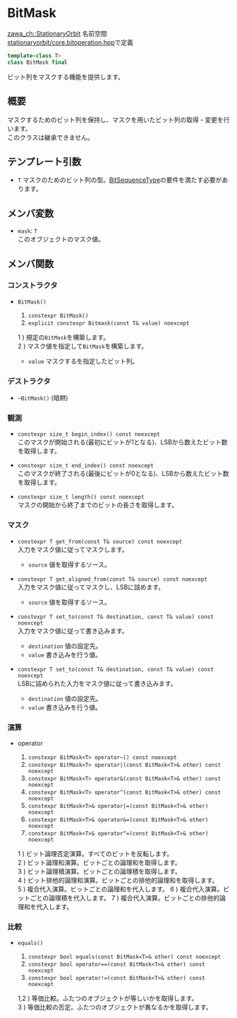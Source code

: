 # BitMask

[zawa_ch::StationaryOrbit](../../namespaces/zawa_ch/stationaryorbit.md) 名前空間  
[stationaryorbit/core.bitoperation.hpp](../../headers/stationaryorbit/core.bitoperation.hpp.md)で定義  

```C++
template<class T>
class BitMask final
```

ビット列をマスクする機能を提供します。

## 概要

マスクするためのビット列を保持し、マスクを用いたビット列の取得・変更を行います。  
このクラスは継承できません。  

## テンプレート引数

- `T` マスクのためのビット列の型。[BitSequenceType](../../requirements/bitsequencetype.md)の要件を満たす必要があります。  

## メンバ変数

- `mask`: `T`  
    このオブジェクトのマスク値。

## メンバ関数

### コンストラクタ

- `BitMask()`
    1. `constexpr BitMask()`
    2. `explicit constexpr Bitmask(const T& value) noexcept`

    1 ) 規定の`BitMask`を構築します。  
    2 ) マスク値を指定して`BitMask`を構築します。  
    - `value` マスクするを指定したビット列。

### デストラクタ

- `~BitMask()` (暗黙)

### 観測

- `constexpr size_t begin_index() const noexcept`  
    このマスクが開始される(最初にビットが1となる)、LSBから数えたビット数を取得します。

- `constexpr size_t end_index() const noexcept`  
    このマスクが終了される(最後にビットが0となる)、LSBから数えたビット数を取得します。

- `constexpr size_t length() const noexcept`  
    マスクの開始から終了までのビットの長さを取得します。  

### マスク

- `constexpr T get_from(const T& source) const noexcept`  
    入力をマスク値に従ってマスクします。  
    - `source` 値を取得するソース。  

- `constexpr T get_aligned_from(const T& source) const noexcept`  
    入力をマスク値に従ってマスクし、LSBに詰めます。  
    - `source` 値を取得するソース。

- `constexpr T set_to(const T& destination, const T& value) const noexcept`  
    入力をマスク値に従って書き込みます。  
    - `destination` 値の設定先。
    - `value` 書き込みを行う値。

- `constexpr T set_to(const T& destination, const T& value) const noexcept`  
    LSBに詰められた入力をマスク値に従って書き込みます。  
    - `destination` 値の設定先。
    - `value` 書き込みを行う値。

### 演算

- operator
    1. `constexpr BitMask<T> operator~() const noexcept`
    2. `constexpr BitMask<T> operator|(const BitMask<T>& other) const noexcept`
    3. `constexpr BitMask<T> operator&(const BitMask<T>& other) const noexcept`
    4. `constexpr BitMask<T> operator^(const BitMask<T>& other) const noexcept`
    5. `constexpr BitMask<T>& operator|=(const BitMask<T>& other) noexcept`
    6. `constexpr BitMask<T>& operator&=(const BitMask<T>& other) noexcept`
    7. `constexpr BitMask<T>& operator^=(const BitMask<T>& other) noexcept`

    1 ) ビット論理否定演算。すべてのビットを反転します。  
    2 ) ビット論理和演算。ビットごとの論理和を取得します。  
    3 ) ビット論理積演算。ビットごとの論理積を取得します。  
    4 ) ビット排他的論理和演算。ビットごとの排他的論理和を取得します。  
    5 ) 複合代入演算。ビットごとの論理和を代入します。
    6 ) 複合代入演算。ビットごとの論理積を代入します。
    7 ) 複合代入演算。ビットごとの排他的論理和を代入します。

### 比較

- `equals()`
    1. `constexpr bool equals(const BitMask<T>& other) const noexcept`
    2. `constexpr bool operator==(const BitMask<T>& other) const noexcept`
    3. `constexpr bool operator!=(const BitMask<T>& other) const noexcept`

    1,2 ) 等価比較。ふたつのオブジェクトが等しいかを取得します。  
    3 ) 等価比較の否定。ふたつのオブジェクトが異なるかを取得します。  

